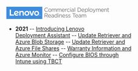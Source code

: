 ![](img/CDRT-POS-Blue-xsmall.png)

- **2021**
-- [Introducing Lenovo <br>Deployment Assistant](2021/intro_lda.md)
-- [Update Retriever and <br>Azure Blob Storage](2021/ur_az_blob.md)
-- [Update Retriever and <br>Azure File Shares](2021/ur_az_fs.md)
-- [Warranty Information and <br>Azure Monitor](2021/az_monitor_warranty.md)
-- [Configure BIOS through <br>Intune using TBCT](2021/intune_bios_settings.md)
